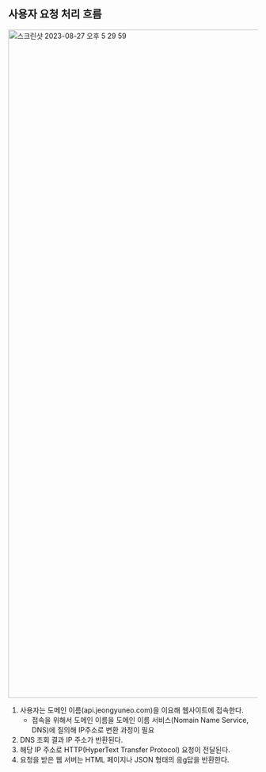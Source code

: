 ## 사용자 요청 처리 흐름

<img width="1349" alt="스크린샷 2023-08-27 오후 5 29 59" src="https://github.com/SoftwareMaestro-Backend-Study/system-design-interview/assets/62989828/1ec264e5-941f-4d57-bded-63330298e789">

1. 사용자는 도메인 이름(api.jeongyuneo.com)을 이요해 웹사이트에 접속한다.
    - 접속을 위해서 도메인 이름을 도메인 이름 서비스(Nomain Name Service, DNS)에 질의해 IP주소로 변환 과정이 필요
2. DNS 조회 결과 IP 주소가 반환된다.
3. 해당 IP 주소로 HTTP(HyperText Transfer Protocol) 요청이 전달된다.
4. 요청을 받은 웹 서버는 HTML 페이지나 JSON 형태의 응g답을 반환한다.